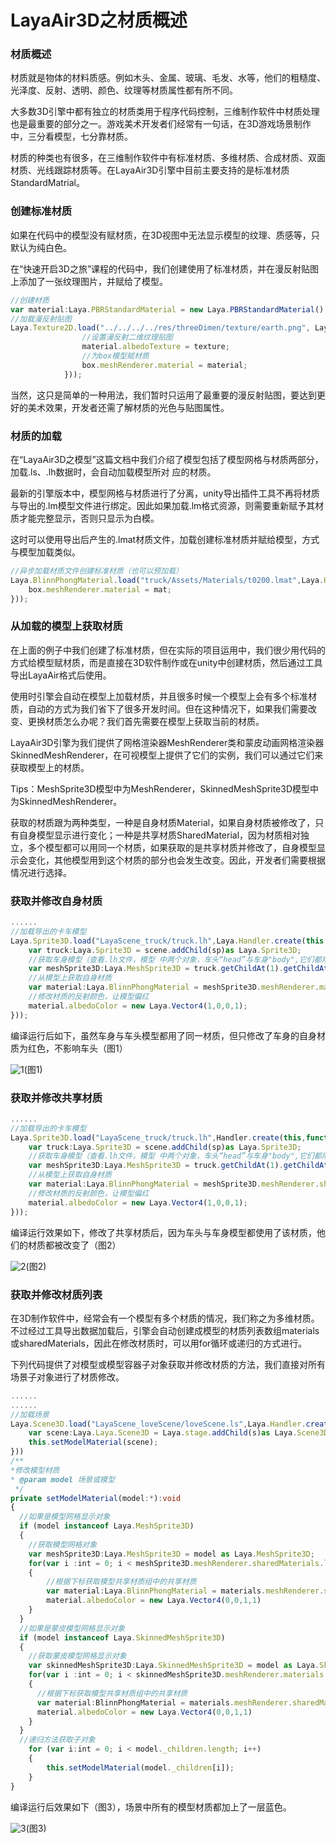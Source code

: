 # LayaAir3D之材质概述

### 材质概述

材质就是物体的材料质感。例如木头、金属、玻璃、毛发、水等，他们的粗糙度、光泽度、反射、透明、颜色、纹理等材质属性都有所不同。

大多数3D引擎中都有独立的材质类用于程序代码控制，三维制作软件中材质处理也是最重要的部分之一。游戏美术开发者们经常有一句话，在3D游戏场景制作中，三分看模型，七分靠材质。

材质的种类也有很多，在三维制作软件中有标准材质、多维材质、合成材质、双面材质、光线跟踪材质等。在LayaAir3D引擎中目前主要支持的是标准材质StandardMatrial。



### 创建标准材质

如果在代码中的模型没有赋材质，在3D视图中无法显示模型的纹理、质感等，只默认为纯白色。

在“快速开启3D之旅”课程的代码中，我们创建使用了标准材质，并在漫反射贴图上添加了一张纹理图片，并赋给了模型。

```typescript
//创建材质
var material:Laya.PBRStandardMaterial = new Laya.PBRStandardMaterial();
//加载漫反射贴图
Laya.Texture2D.load("../../../../res/threeDimen/texture/earth.png", Laya.Handler.create(null, function(texture:Laya.Texture2D):void {
				//设置漫反射二维纹理贴图
				material.albedoTexture = texture;
				//为box模型赋材质
				box.meshRenderer.material = material;
			}));
```

当然，这只是简单的一种用法，我们暂时只运用了最重要的漫反射贴图，要达到更好的美术效果，开发者还需了解材质的光色与贴图属性。



### 材质的加载

在“LayaAir3D之模型”这篇文档中我们介绍了模型包括了模型网格与材质两部分，加载.ls、.lh数据时，会自动加载模型所对	应的材质。

最新的引擎版本中，模型网格与材质进行了分离，unity导出插件工具不再将材质与导出的.lm模型文件进行绑定。因此如果加载.lm格式资源，则需要重新赋予其材质才能完整显示，否则只显示为白模。

这时可以使用导出后产生的.lmat材质文件，加载创建标准材质并赋给模型，方式与模型加载类似。

```typescript
//异步加载材质文件创建标准材质（也可以预加载）
Laya.BlinnPhongMaterial.load("truck/Assets/Materials/t0200.lmat",Laya.Handler.create(this,function(mat):void{
  	box.meshRenderer.material = mat;
}));
```



### 从加载的模型上获取材质

在上面的例子中我们创建了标准材质，但在实际的项目运用中，我们很少用代码的方式给模型赋材质，而是直接在3D软件制作或在unity中创建材质，然后通过工具导出LayaAir格式后使用。

使用时引擎会自动在模型上加载材质，并且很多时候一个模型上会有多个标准材质，自动的方式为我们省下了很多开发时间。但在这种情况下，如果我们需要改变、更换材质怎么办呢？我们首先需要在模型上获取当前的材质。

LayaAir3D引擎为我们提供了网格渲染器MeshRenderer类和蒙皮动画网格渲染器SkinnedMeshRenderer，在可视模型上提供了它们的实例，我们可以通过它们来获取模型上的材质。

Tips：MeshSprite3D模型中为MeshRenderer，SkinnedMeshSprite3D模型中为SkinnedMeshRenderer。

获取的材质跟为两种类型，一种是自身材质Material，如果自身材质被修改了，只有自身模型显示进行变化；一种是共享材质SharedMaterial，因为材质相对独立，多个模型都可以用同一个材质，如果获取的是共享材质并修改了，自身模型显示会变化，其他模型用到这个材质的部分也会发生改变。因此，开发者们需要根据情况进行选择。



### 获取并修改自身材质

```typescript
......
//加载导出的卡车模型
Laya.Sprite3D.load("LayaScene_truck/truck.lh",Laya.Handler.create(this,function(sp:Laya.Sprite3D):void{
    var truck:Laya.Sprite3D = scene.addChild(sp)as Laya.Sprite3D;
    //获取车身模型（查看.lh文件，模型	中两个对象，车头“head”与车身"body",它们都用同一个材质）
    var meshSprite3D:Laya.MeshSprite3D = truck.getChildAt(1).getChildAt(0) as Laya.MeshSprite3D;
    //从模型上获取自身材质
	var material:Laya.BlinnPhongMaterial = meshSprite3D.meshRenderer.material as Laya.BlinnPhongMaterial;
    //修改材质的反射颜色，让模型偏红
	material.albedoColor = new Laya.Vector4(1,0,0,1); 
}));
```

编译运行后如下，虽然车身与车头模型都用了同一材质，但只修改了车身的自身材质为红色，不影响车头（图1）

![1](img/1.png)(图1)</br>



### 获取并修改共享材质

```typescript
......
//加载导出的卡车模型
Laya.Sprite3D.load("LayaScene_truck/truck.lh",Handler.create(this,function(sp:Laya.Sprite3D):void{
    var truck:Laya.Sprite3D = scene.addChild(sp)as Laya.Sprite3D;
    //获取车身模型（查看.lh文件，模型	中两个对象，车头“head”与车身"body",它们都用同一个材质）
    var meshSprite3D:Laya.MeshSprite3D = truck.getChildAt(1).getChildAt(0) as Laya.MeshSprite3D;
    //从模型上获取自身材质
	var material:Laya.BlinnPhongMaterial = meshSprite3D.meshRenderer.sharedMaterial as Laya.BlinnPhongMaterial;
    //修改材质的反射颜色，让模型偏红
	material.albedoColor = new Laya.Vector4(1,0,0,1); 
}));
```

编译运行效果如下，修改了共享材质后，因为车头与车身模型都使用了该材质，他们的材质都被改变了（图2）

![2](img/2.png)(图2)</br>



### 获取并修改材质列表

在3D制作软件中，经常会有一个模型有多个材质的情况，我们称之为多维材质。不过经过工具导出数据加载后，引擎会自动创建成模型的材质列表数组materials或sharedMaterials，因此在修改材质时，可以用for循环或递归的方式进行。

下列代码提供了对模型或模型容器子对象获取并修改材质的方法，我们直接对所有场景子对象进行了材质修改。

```typescript
......
......
//加载场景
Laya.Scene3D.load("LayaScene_loveScene/loveScene.ls",Laya.Handler.create(this,function(s:*):void{
	var scene:Laya.Laya.Scene3D = Laya.stage.addChild(s)as Laya.Scene3D;
    this.setModelMaterial(scene);
}))
/**
*修改模型材质
* @param model 场景或模型
 */		
private setModelMaterial(model:*):void
{
  //如果是模型网格显示对象
  if (model instanceof Laya.MeshSprite3D) 
  {
    //获取模型网格对象
    var meshSprite3D:Laya.MeshSprite3D = model as Laya.MeshSprite3D;
    for(var i :int = 0; i < meshSprite3D.meshRenderer.sharedMaterials.length;i++)
	{
		//根据下标获取模型共享材质组中的共享材质
		var material:Laya.BlinnPhongMaterial = materials.meshRenderer.sharedMaterials[i] as             Laya.BlinnPhongMaterial;
		material.albedoColor = new Laya.Vector4(0,0,1,1)
	}
  }
  //如果是蒙皮模型网格显示对象
  if (model instanceof Laya.SkinnedMeshSprite3D) 
  {
    //获取蒙皮模型网格显示对象
    var skinnedMeshSprite3D:Laya.SkinnedMeshSprite3D = model as Laya.SkinnedMeshSprite3D;
	for(var i :int = 0; i < skinnedMeshSprite3D.meshRenderer.materials.length;i++)
    {
      //根据下标获取模型共享材质组中的共享材质
      var material:BlinnPhongMaterial = materials.meshRenderer.sharedMaterials[i] as BlinnPhongMaterial;
      material.albedoColor = new Laya.Vector4(0,0,1,1)
    }
  }
  //递归方法获取子对象
	for (var i:int = 0; i < model._children.length; i++)
 	{
    	this.setModelMaterial(model._children[i]);
    }
}
```

编译运行后效果如下（图3），场景中所有的模型材质都加上了一层蓝色。

![3](img/3.png)(图3)</br>